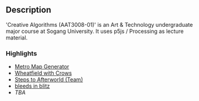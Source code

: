 ## Description

'Creative Algorithms (AAT3008-01)' is an Art & Technology undergraduate major course at Sogang University. It uses p5js / Processing as lecture material.

### Highlights

- [Metro Map Generator]([AAT3008]%2001.%20procedural%20literacy/description-01.md)
- [Wheatfield with Crows]([AAT3008]%2002.%20l-system/description-02.md)
- [Steps to Afterworld (Team)]([AAT3008]%2004.%20generative%20design%20system%20(team)/description-04.md)
- [bleeds in blitz]([AAT3008]%2005.%20visualize%20x/description-05.md)
- <i>TBA</i>